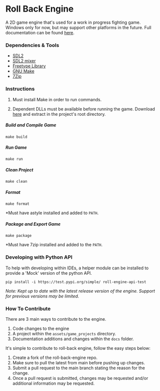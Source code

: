 # Roll Back Engine

A 2D game engine that's used for a work in progress fighting game.  Windows only for now, but may support other platforms in the future.  Full documentation can be found [here](https://chukobyte.github.io/roll-back-engine/).

### Dependencies & Tools

* [SDL2](https://www.libsdl.org/download-2.0.php)
* [SDL2 mixer](https://libsdl.org/projects/SDL_mixer/)
* [Freetype Library](https://www.freetype.org/download.html)
* [GNU Make](http://gnuwin32.sourceforge.net/packages/make.htm)
* [7Zip](https://www.7-zip.org/download.html)

### Instructions

1. Must install Make in order to run commands.

2. Dependent DLLs must be available before running the game.  Download [here](https://www.dropbox.com/s/0439l1btc76wbef/rbe_windows_dependencies.zip?dl=1) and extract in the project's root directory.

##### Build and Compile Game

`make build`

##### Run Game

`make run`

##### Clean Project

`make clean`

##### Format

`make format`

*Must have astyle installed and added to `PATH`.

##### Package and Export Game

`make package`

*Must have 7zip installed and added to the `PATH`.

### Developing with Python API

To help with developing within IDEs, a helper module can be installed to provide a 'Mock' version of the python API.

`pip install -i https://test.pypi.org/simple/ roll-engine-api-test`

*Note: Kept up to date with the latest release version of the engine.  Support for previous versions may be limited.*

### How To Contribute

There are 3 main ways to contribute to the engine.

1. Code changes to the engine
2. A project within the `assets/game_projects` directory.
3. Documentation additions and changes within the `docs` folder.

It's simple to contribute to roll-back engine, follow the easy steps below:

1. Create a fork of the roll-back-engine repo.
2. Make sure to pull the latest from main before pushing up changes.
3. Submit a pull request to the main branch stating the reason for the change.
4. Once a pull request is submitted, changes may be requested and/or additional information may be requested.

